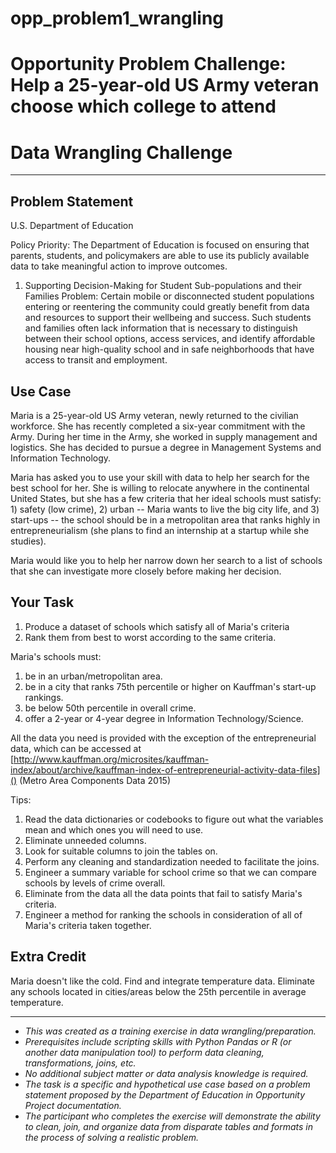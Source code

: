 # opp_problem1_wrangling

# Opportunity Problem Challenge: Help a 25-year-old US Army veteran choose which college to attend

# Data Wrangling Challenge

---------------------

## Problem Statement

U.S. Department of Education

Policy Priority: The Department of Education is focused on ensuring that parents, students, and policymakers are able to use its publicly available data to take meaningful action to improve outcomes. 

1. Supporting Decision-Making for Student Sub-populations and their Families
Problem: Certain mobile or disconnected student populations entering or reentering the community could greatly benefit from data and resources to support their wellbeing and success. Such students and families often lack information that is necessary to distinguish between their school options, access services, and identify affordable housing near high-quality school and in safe neighborhoods that have access to transit and employment. 

## Use Case

Maria is a 25-year-old US Army veteran, newly returned to the civilian workforce. She has recently completed a six-year commitment with the Army. During her time in the Army, she worked in supply management and logistics. She has decided to pursue a degree in Management Systems and Information Technology. 

Maria has asked you to use your skill with data to help her search for the best school for her. She is willing to relocate anywhere in the continental United States, but she has a few criteria that her ideal schools must satisfy: 1) safety (low crime), 2) urban -- Maria wants to live the big city life, and 3) start-ups -- the school should be in a metropolitan area that ranks highly in entrepreneurialism (she plans to find an internship at a startup while she studies). 

Maria would like you to help her narrow down her search to a list of schools that she can investigate more closely before making her decision.

## Your Task 

1. Produce a dataset of  schools which satisfy all of Maria's criteria
2. Rank them from best to worst according to the same criteria.

Maria's schools must:

1. be in an urban/metropolitan area.
2. be in a city that ranks 75th percentile or higher on Kauffman's start-up rankings.
3. be below 50th percentile in overall crime.
4. offer a 2-year or 4-year degree in Information Technology/Science.

All the data you need is provided with the exception of the entrepreneurial data, which can be accessed at [http://www.kauffman.org/microsites/kauffman-index/about/archive/kauffman-index-of-entrepreneurial-activity-data-files]() (Metro Area Components Data 2015)

Tips:
1. Read the data dictionaries or codebooks to figure out what the variables mean and which ones you will need to use.
2. Eliminate unneeded columns.
3. Look for suitable columns to join the tables on.
4. Perform any cleaning and standardization needed to facilitate the joins.
5. Engineer a summary variable for school crime so that we can compare schools by levels of crime overall.
6. Eliminate from the data all the data points that fail to satisfy Maria's criteria.
7. Engineer a method for ranking the schools in consideration of all of Maria's criteria taken together.

## Extra Credit

Maria doesn't like the cold. Find and integrate temperature data. Eliminate any schools located in cities/areas below the 25th percentile in average temperature.

--------------------------------

- *This was created as a training exercise in data wrangling/preparation.*
- *Prerequisites include scripting skills with Python Pandas or R (or another data manipulation tool) to perform data cleaning, transformations, joins, etc.*
- *No additional subject matter or data analysis knowledge is required.*
- *The task is a specific and hypothetical use case based on a problem statement proposed by the Department of Education in Opportunity Project documentation.*
- *The participant who completes the exercise will demonstrate the ability to clean, join, and organize data from disparate tables and formats in the process of solving a realistic problem.*
